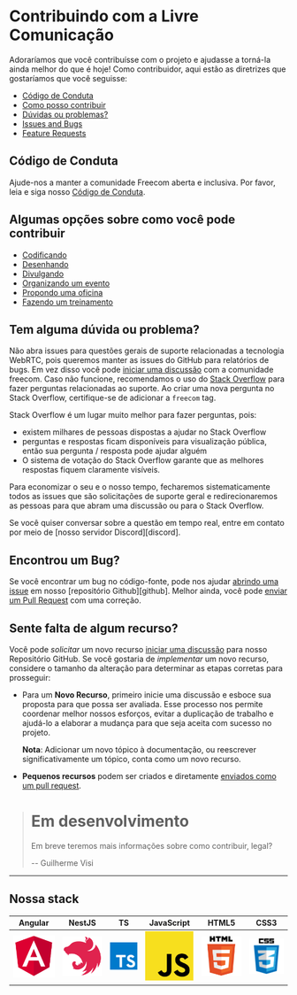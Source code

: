 # Contribuindo com a Livre Comunicação

Adoraríamos que você contribuísse com o projeto e ajudasse a torná-la ainda melhor do que é hoje! Como contribuidor, aqui estão as diretrizes que gostaríamos que você seguisse:

 - [Código de Conduta](#coc)
 - [Como posso contribuir](#how-to)
 - [Dúvidas ou problemas?](#question)
 - [Issues and Bugs](#issue)
 - [Feature Requests](#feature)
## <a name="coc"></a> Código de Conduta

Ajude-nos a manter a comunidade Freecom aberta e inclusiva. Por favor, leia e siga nosso [Código de Conduta](CODE_OF_CONDUCT.md).

## <a name="how-to"></a> Algumas opções sobre como você pode contribuir

- [Codificando](#code)
- [Desenhando](#design)
- [Divulgando](#adversiting)
- [Organizando um evento](#events)
- [Propondo uma oficina](#workshops)
- [Fazendo um treinamento](#trainings)

## <a name="question"></a> Tem alguma dúvida ou problema?

Não abra issues para questões gerais de suporte relacionadas a tecnologia WebRTC, pois queremos manter as issues do GitHub para relatórios de bugs. Em vez disso você pode [iniciar uma discussão](https://github.com/guiseek/freecom/discussions/new) com a comunidade freecom. Caso não funcione, recomendamos o uso do [Stack Overflow](https://stackoverflow.com/questions/tagged/freecom) para fazer perguntas relacionadas ao suporte. Ao criar uma nova pergunta no Stack Overflow, certifique-se de adicionar a `freecom` tag.

Stack Overflow é um lugar muito melhor para fazer perguntas, pois:

 - existem milhares de pessoas dispostas a ajudar no Stack Overflow
 - perguntas e respostas ficam disponíveis para visualização pública, então sua pergunta / resposta pode ajudar alguém
- O sistema de votação do Stack Overflow garante que as melhores respostas fiquem claramente visíveis.

Para economizar o seu e o nosso tempo, fecharemos sistematicamente todos as issues que são solicitações de suporte geral e redirecionaremos as pessoas para que abram uma discussão ou para o Stack Overflow.

Se você quiser conversar sobre a questão em tempo real, entre em contato por meio de [nosso servidor Discord][discord].


## <a name="issue"></a> Encontrou um Bug?

Se você encontrar um bug no código-fonte, pode nos ajudar [abrindo uma issue](#new-discussion) em nosso [repositório Github][github].
Melhor ainda, você pode [enviar um Pull Request](#submit-pr) com uma correção.

## <a name="feature"></a> Sente falta de algum recurso?
Você pode *solicitar* um novo recurso [iniciar uma discussão](#new-discussion) para nosso Repositório GitHub.
Se você gostaria de *implementar* um novo recurso, considere o tamanho da alteração para determinar as etapas corretas para prosseguir:

* Para um **Novo Recurso**, primeiro inicie uma discussão e esboce sua proposta para que possa ser avaliada.
  Esse processo nos permite coordenar melhor nossos esforços, evitar a duplicação de trabalho e ajudá-lo a elaborar a mudança para que seja aceita com sucesso no projeto.

  **Nota**: Adicionar um novo tópico à documentação, ou reescrever significativamente um tópico, conta como um novo recurso.

* **Pequenos recursos** podem ser criados e diretamente [enviados como um pull request](#submit-pr).


> # Em desenvolvimento
> Em breve teremos mais informações sobre como contribuir, legal?
> 
> -- Guilherme Visi

---

## Nossa stack

| Angular                                                                              | NestJS                                                                     | TS                                                                   | JavaScript                                                                  | HTML5                                                                         | CSS3                                                                          |
| ----------------------------------------------------------------------------- | ------------------------------------------------------------------------- | --------------------------------------------------------------------------- | --------------------------------------------------------------------------- | ------------------------------------------------------------------------ | ------------------------------------------------------------------------ |
| ![Angular](apps/docs/samples/peer-client/src/assets/images/logos/angular.svg) | ![NestJS](apps/docs/samples/peer-client/src/assets/images/logos/nest.svg) | ![TypeScript](apps/docs/samples/peer-client/src/assets/images/logos/ts.svg) | ![JavaScript](apps/docs/samples/peer-client/src/assets/images/logos/js.svg) | ![HTML5](apps/docs/samples/peer-client/src/assets/images/logos/html.svg) | ![HTML5](docs/assets/images/logos/css.svg) |


